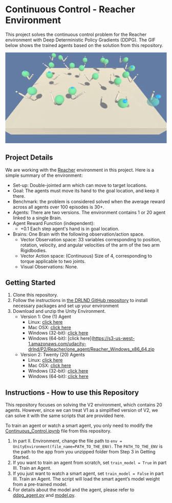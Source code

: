 # Continuous Control - Reacher Environment
This project solves the continuous control problem for the Reacher environment with Deep Deterministic Policy Gradients (DDPG). The GIF below shows the trained agents based on the solution from this repository.

![Trained_Agent](reacher_trained_agents.gif)

## Project Details
We are working with the [Reacher](https://github.com/Unity-Technologies/ml-agents/blob/master/docs/Learning-Environment-Examples.md#reacher) environment in this project. Here is a simple summary of the environment:

* Set-up: Double-jointed arm which can move to target locations.
* Goal: The agents must move its hand to the goal location, and keep it there.
* Benchmark: the problem is considered solved when the average reward across all agents over 100 episodes is 30+. 
* Agents: There are two versions. The environment contains 1 or 20 agent linked to a single Brain.
* Agent Reward Function (independent):
  * +0.1 Each step agent's hand is in goal location.
* Brains: One Brain with the following observation/action space.
  * Vector Observation space: 33 variables corresponding to position, rotation, velocity, and angular velocities of the arm of the two arm Rigidbodies.
  * Vector Action space: (Continuous) Size of 4, corresponding to torque applicable to two joints.
  * Visual Observations: None.

## Getting Started
1. Clone this repository.
2. Follow the instructions in [the DRLND GitHub repository](https://github.com/udacity/deep-reinforcement-learning#dependencies) to install necessary packages and set up your environment
3. Download and unzip the Unity Environment.
    * Version 1: One (1) Agent
        * Linux: [click here](https://s3-us-west-1.amazonaws.com/udacity-drlnd/P2/Reacher/one_agent/Reacher_Linux.zip)
        * Mac OSX: [click here](https://s3-us-west-1.amazonaws.com/udacity-drlnd/P2/Reacher/one_agent/Reacher.app.zip)
        * Windows (32-bit): [click here](https://s3-us-west-1.amazonaws.com/udacity-drlnd/P2/Reacher/one_agent/Reacher_Windows_x86.zip)
        * Windows (64-bit): [click here](https://s3-us-west-1.amazonaws.com/udacity-drlnd/P2/Reacher/one_agent/Reacher_Windows_x86_64.zip
    * Version 2: Twenty (20) Agents
        * Linux: [click here](https://s3-us-west-1.amazonaws.com/udacity-drlnd/P2/Reacher/Reacher_Linux.zip)
        * Mac OSX: [click here](https://s3-us-west-1.amazonaws.com/udacity-drlnd/P2/Reacher/Reacher.app.zip)
        * Windows (32-bit): [click here](https://s3-us-west-1.amazonaws.com/udacity-drlnd/P2/Reacher/Reacher_Windows_x86.zip)
        * Windows (64-bit): [click here](https://s3-us-west-1.amazonaws.com/udacity-drlnd/P2/Reacher/Reacher_Windows_x86_64.zip)

## Instructions - How to use this Repository
This repository focuses on solving the V2 environment, which contains 20 agents. However, since we can treat V1 as a simplified version of V2, we can solve it with the same scripts that are provided here.

To train an agent or watch a smart agent, you only need to modify the [Continuous_Control.ipynb](Continuous_Control.ipynb) file from this repository. 
1. In part II. Environment, change the file path to ```env = UnityEnvironment(file_name=PATH_TO_THE_ENV)```. The ```PATH_TO_THE_ENV``` is the path to the app from you unzipped folder from Step 3 in Getting Started.
2. If you want to train an agent from scratch, set ```train_model = True``` in part III. Train an Agent.
3. If you just want to watch a smart agent, set ```train_model = False``` in part III. Train an Agent. The script will load the smart agent’s model weight from a pre-trained model.
4. For details about the model and the agent, please refer to [ddpg_agent.py]( ddpg_agent.py) and [model.py](model.py).

